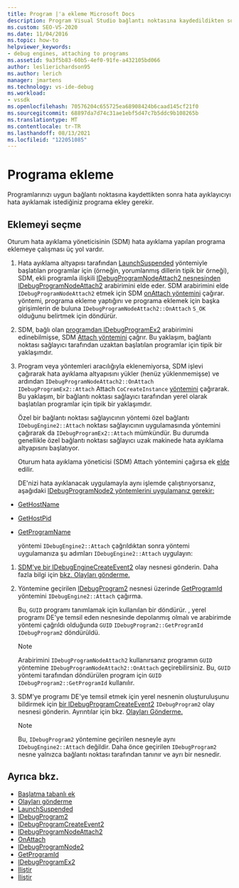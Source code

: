 ```yaml
---
title: Program |'a ekleme Microsoft Docs
description: Program Visual Studio bağlantı noktasına kaydedildikten sonra hata ayıklayıcı eklemenin nasıl uygulandığını öğrenin.
ms.custom: SEO-VS-2020
ms.date: 11/04/2016
ms.topic: how-to
helpviewer_keywords:
- debug engines, attaching to programs
ms.assetid: 9a3f5b83-60b5-4ef0-91fe-a432105bd066
author: leslierichardson95
ms.author: lerich
manager: jmartens
ms.technology: vs-ide-debug
ms.workload:
- vssdk
ms.openlocfilehash: 70576204c655725ea68908424b6caad145cf21f0
ms.sourcegitcommit: 68897da7d74c31ae1ebf5d47c7b5ddc9b108265b
ms.translationtype: MT
ms.contentlocale: tr-TR
ms.lasthandoff: 08/13/2021
ms.locfileid: "122051085"
---
```

# <a name="attach-to-the-program"></a>Programa ekleme
Programlarınızı uygun bağlantı noktasına kaydettikten sonra hata ayıklayıcıyı hata ayıklamak istediğiniz programa ekley gerekir.

## <a name="choose-how-to-attach"></a>Eklemeyi seçme
 Oturum hata ayıklama yöneticisinin (SDM) hata ayıklama yapılan programa eklemeye çalışması üç yol vardır.

1. Hata ayıklama altyapısı tarafından [LaunchSuspended](../../extensibility/debugger/reference/idebugenginelaunch2-launchsuspended.md) yöntemiyle başlatılan programlar için (örneğin, yorumlanmış dillerin tipik bir örneği), SDM, ekli programla ilişkili [IDebugProgramNodeAttach2 nesnesinden IDebugProgramNodeAttach2](../../extensibility/debugger/reference/idebugprogramnodeattach2.md) arabirimini elde eder. [](../../extensibility/debugger/reference/idebugprogramnode2.md) SDM arabirimini elde `IDebugProgramNodeAttach2` etmek için SDM [onAttach yöntemini](../../extensibility/debugger/reference/idebugprogramnodeattach2-onattach.md) çağırar. yöntemi, programa ekleme yaptığını ve programa eklemek için başka girişimlerin de buluna `IDebugProgramNodeAttach2::OnAttach` `S_OK` olduğunu belirtmek için döndürür.

2. SDM, bağlı olan [programdan IDebugProgramEx2](../../extensibility/debugger/reference/idebugprogramex2.md) arabirimini edinebilmişse, SDM [Attach yöntemini](../../extensibility/debugger/reference/idebugprogramex2-attach.md) çağrır. Bu yaklaşım, bağlantı noktası sağlayıcı tarafından uzaktan başlatılan programlar için tipik bir yaklaşımdır.

3. Program veya yöntemleri aracılığıyla eklenemiyorsa, SDM işlevi çağırarak hata ayıklama altyapısını yükler (henüz yüklenmemişse) ve ardından `IDebugProgramNodeAttach2::OnAttach` `IDebugProgramEx2::Attach` Attach `CoCreateInstance` [yöntemini](../../extensibility/debugger/reference/idebugengine2-attach.md) çağırarak. Bu yaklaşım, bir bağlantı noktası sağlayıcı tarafından yerel olarak başlatılan programlar için tipik bir yaklaşımdır.

    Özel bir bağlantı noktası sağlayıcının yöntemi özel bağlantı `IDebugEngine2::Attach` noktası sağlayıcının uygulamasında yöntemini çağırarak da `IDebugProgramEx2::Attach` mümkündür. Bu durumda genellikle özel bağlantı noktası sağlayıcı uzak makinede hata ayıklama altyapısını başlatıyor.

   Oturum hata ayıklama yöneticisi (SDM) Attach yöntemini çağırsa ek [elde](../../extensibility/debugger/reference/idebugengine2-attach.md) edilir.

   DE'nizi hata ayıklanacak uygulamayla aynı işlemde çalıştırıyorsanız, aşağıdaki [IDebugProgramNode2 yöntemlerini uygulamanız gerekir:](../../extensibility/debugger/reference/idebugprogramnode2.md)

- [GetHostName](../../extensibility/debugger/reference/idebugprogramnode2-gethostname.md)

- [GetHostPid](../../extensibility/debugger/reference/idebugprogramnode2-gethostpid.md)

- [GetProgramName](../../extensibility/debugger/reference/idebugprogramnode2-getprogramname.md)

  yöntemi `IDebugEngine2::Attach` çağrıldıktan sonra yöntemi uygulamanıza şu adımları `IDebugEngine2::Attach` uygulayın:

1. [SDM'ye bir IDebugEngineCreateEvent2](../../extensibility/debugger/reference/idebugenginecreateevent2.md) olay nesnesi gönderin. Daha fazla bilgi için [bkz. Olayları gönderme.](../../extensibility/debugger/sending-events.md)

2. Yöntemine geçirilen [IDebugProgram2](../../extensibility/debugger/reference/idebugprogram2.md) nesnesi üzerinde [GetProgramId](../../extensibility/debugger/reference/idebugprogram2-getprogramid.md) yöntemini `IDebugEngine2::Attach` çağırma.

     Bu, `GUID` programı tanımlamak için kullanılan bir döndürür. , yerel programı DE'ye temsil eden nesnesinde depolanmış olmalı ve arabirimde yöntemi çağrıldı olduğunda `GUID` `IDebugProgram2::GetProgramId` `IDebugProgram2` döndürüldü.

    > [!NOTE]
    > Arabirimini `IDebugProgramNodeAttach2` kullanırsanız programın `GUID` yöntemine `IDebugProgramNodeAttach2::OnAttach` geçirebilirsiniz. Bu, `GUID` yöntemi tarafından döndürülen program için `GUID` `IDebugProgram2::GetProgramId` kullanılır.

3. SDM'ye programı DE'ye temsil etmek için yerel nesnenin oluşturuluşunu bildirmek için [bir IDebugProgramCreateEvent2](../../extensibility/debugger/reference/idebugprogramcreateevent2.md) `IDebugProgram2` olay nesnesi gönderin. Ayrıntılar için bkz. [Olayları Gönderme.](../../extensibility/debugger/sending-events.md)

    > [!NOTE]
    > Bu, `IDebugProgram2` yöntemine geçirilen nesneyle aynı `IDebugEngine2::Attach` değildir. Daha önce geçirilen `IDebugProgram2` nesne yalnızca bağlantı noktası tarafından tanınır ve ayrı bir nesnedir.

## <a name="see-also"></a>Ayrıca bkz.
- [Başlatma tabanlı ek](../../extensibility/debugger/launch-based-attachment.md)
- [Olayları gönderme](../../extensibility/debugger/sending-events.md)
- [LaunchSuspended](../../extensibility/debugger/reference/idebugenginelaunch2-launchsuspended.md)
- [IDebugProgram2](../../extensibility/debugger/reference/idebugprogram2.md)
- [IDebugProgramCreateEvent2](../../extensibility/debugger/reference/idebugprogramcreateevent2.md)
- [IDebugProgramNodeAttach2](../../extensibility/debugger/reference/idebugprogramnodeattach2.md)
- [OnAttach](../../extensibility/debugger/reference/idebugprogramnodeattach2-onattach.md)
- [IDebugProgramNode2](../../extensibility/debugger/reference/idebugprogramnode2.md)
- [GetProgramId](../../extensibility/debugger/reference/idebugprogram2-getprogramid.md)
- [IDebugProgramEx2](../../extensibility/debugger/reference/idebugprogramex2.md)
- [İliştir](../../extensibility/debugger/reference/idebugprogramex2-attach.md)
- [İliştir](../../extensibility/debugger/reference/idebugengine2-attach.md)
